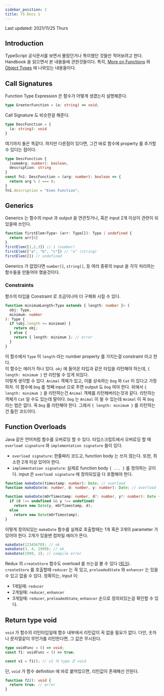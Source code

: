 ```yaml
---
sidebar_position: 2
title: TS Docs 1
---
```

Last updated: 2021/11/25 Thurs

## Introduction
TypeScript 공식문서를 보면서 몰랐던거나 특이했던 것들만 적어보려고 한다. Handbook 을 읽으면서 본 내용들에 관한것들이다. 특히, [More on Functions](https://www.typescriptlang.org/docs/handbook/2/functions.html) 와 [Object Types](https://www.typescriptlang.org/docs/handbook/2/objects.html) 에 나와있는 내용들이다.

## Call Signatures
Function Type Expression 은 함수가 어떻게 생겼는지 설명해준다.
```ts
type GreeterFunction = (a: string) => void;
```
Call Signature 도 비슷한걸 해준다.
```ts
type DescFunction = {
  (a: string): void
}
```
여기까지 둘은 똑같다. 하지만 다른점이 있다면, 그건 바로 함수에 property 를 추가할 수 있다는 점이다.
```ts
type DescFunction {
  (someArg: number): boolean,
  description: string
}
const fn1: DescFunction = (arg: number): boolean => {
  return arg % 2 === 0;
}
fn1.description = "Even Function";
```

## Generics
Generics 는 함수의 input 과 output 을 연관짓거나, 혹은 input 2개 이상이 관련이 되있을때 쓰인다.
```ts
function firstElem<Type> (arr: Type[]): Type | undefined {
  return arr[0]
}
firstElem([1,2,3]) // 1 (number)
firstElem(["a", "b", "c"]) // "a" (string)
firstElem([]) // undefined
```
Generics 가 없었다면 `number[]`, `string[]`, 등 여러 종류의 input 을 각각 처리하는 함수들을 만들어야 했을것이다.  

### Constraints
함수의 타입을 Constraint 로 조금이나마 더 구체화 시킬 수 있다.
```ts
function minimumLength<Type extends { length: number }> (
  obj: Type,
  minimum: number
): Type {
  if (obj.length >= minimum) {
    return obj;
  } else {
    return { length: minimum }; // error
  }
}
```
이 함수에서 `Type` 이 `length` 라는 number property 를 가지는걸 constraint 라고 한다.  
이 함수는 에러가 하나 있다. `obj` 에 들어온 타입과 같은 타입을 리턴해야 하는데, `{ length: minimum }` 만 리턴될 수 있게 되있다.  
이렇게 생각할 수 있다. `Animal` 객체가 있고, 이를 상속하는 `Dog` 와 `Cat` 이 있다고 가정하자. 이 함수에 `Dog` 를 첫째 input 으로 주면 output 도 `Dog` 여야 한다. 위에서 `{ length: minimum }` 을 리턴하는건 `Animal` 객체를 리턴해버리는것과 같다. 리턴하는 객체가 `Cat` 일 수도 있는데 말이다. `Dog` 는 `Animal` 이 될 수 있는데 `Animal` 이 꼭 `Dog` 라는 법은 없다. 꼭 `Dog` 를 리턴해야 한다. 그래서 `{ length: minimum }` 를 리턴하는건 틀린 코드이다.

## Function Overloads
Java 같은 언어처럼 함수를 오버로딩 할 수 있다. 타입스크립트에서 오버로딩 할 때 `overload signature` 와 `implementation signature` 들이 있다.  
- `overload signature`: 한줄짜리 코드고, function body 는 쓰지 않는다. 또한, 최소한 2개 이상 있어야 한다.
- `implementation signature`: 실제로 function body `{ ... }` 를 정의하는 곳이다. input 은 `overload signature` 에 정의되있걸 다 포함해야 한다.
```ts
function makeDate(timestamp: number): Date; // overload
function makeDate(m: number, d: number, y: number): Date; // overload

function makeDate(mOrTimestamp: number, d?: number, y?: number): Date { // implementation
  if (d !== undefined && y !== undefined)
    return new Date(y, mOrTimestamp, d);
  else
    return new Date(mOrTimestamp);
}
```
이렇게 정의되있는 `makeDate` 함수를 실제로 호출할때는 1개 혹은 3개의 parameter 가 있어야 한다. 2개가 있을땐 컴파일 에러가 뜬다.
```ts
makeDate(12345678); // ok
makeDate(3, 4, 1999); // ok
makeDate(1999, 1); // compile error
```

Redux 의 `createStore` 함수도 overload 를 쓰는걸 볼 수 있다 ([링크](https://github.com/reduxjs/redux/blob/master/src/createStore.ts)).  
`createStore` 를 호출할때 `reducer` 는 꼭 있고, `preloadedState` 와 `enhancer` 는 있을 수 있고 없을 수 있다. 정확히는, input 이:
- 1개일때: `reducer`
- 2개일때: `reducer`, `enhancer`
- 3개일때: `reducer`, `preloadedState`, `enhancer`
순으로 정의되있는걸 확인할 수 있다.

## Return type void
`void` 가 함수의 리턴타입일때 함수 내부에서 리턴값이 꼭 없을 필요가 없다. 다만, 숫자나 문자열같이 무언가를 리턴한다면, 그 값은 무시된다.
```ts
type voidFunc = () => void;
const f1: voidFunc = () => true;

const v1 = f1(); // v1 의 type 은 void
```
단, `void` 가 함수 definition 에 바로 붙어있으면, 리턴값이 존재해선 안된다.
```ts
function f2(): void {
  return true; // error
}
```